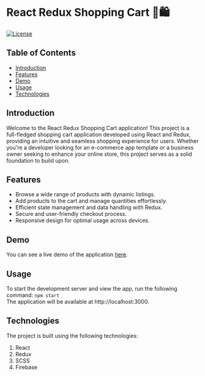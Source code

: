 # React Redux Shopping Cart 🛒🛍️

[![License](https://img.shields.io/badge/License-MIT-blue.svg)](LICENSE)

## Table of Contents

- [Introduction](#introduction)
- [Features](#features)
- [Demo](#demo)
- [Usage](#usage)
- [Technologies](#technologies)


## Introduction

Welcome to the React Redux Shopping Cart application! This project is a full-fledged shopping cart application developed using React and Redux, providing an intuitive and seamless shopping experience for users. Whether you're a developer looking for an e-commerce app template or a business owner seeking to enhance your online store, this project serves as a solid foundation to build upon.

## Features

- Browse a wide range of products with dynamic listings.
- Add products to the cart and manage quantities effortlessly.
- Efficient state management and data handling with Redux.
- Secure and user-friendly checkout process.
- Responsive design for optimal usage across devices.

## Demo

You can see a live demo of the application [here](https://shopping-cart-7db64.web.app/).

## Usage
To start the development server and view the app, run the following command:
`npm start`
<br>
The application will be available at http://localhost:3000.

## Technologies
The project is built using the following technologies:

1. React
2. Redux
3. SCSS
4. Firebase
